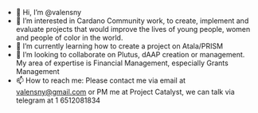 - 👋 Hi, I’m @valensny
- 👀 I’m interested in Cardano Community work, to create, implement and evaluate projects that would improve the lives of young people, women and people of color in the world.
- 🌱 I’m currently learning how to create a project on Atala/PRISM
- 💞️ I’m looking to collaborate on Plutus, dAAP creation or management. My area of expertise is Financial Management, especially Grants Management
- 📫 How to reach me: Please contact me via email at valensny@gmail.com or PM me at Project Catalyst, we can talk via telegram at 1 6512081834

<!---
valensny/valensny is a ✨ special ✨ repository because its `README.md` (this file) appears on your GitHub profile.
You can click the Preview link to take a look at your changes.
--->
